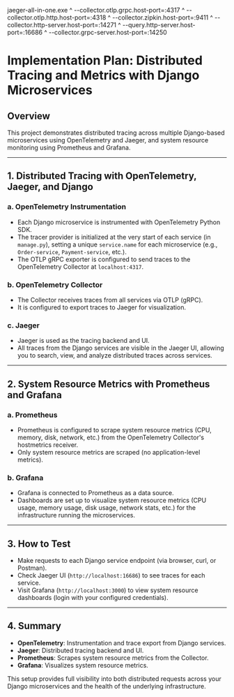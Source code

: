 jaeger-all-in-one.exe ^
  --collector.otlp.grpc.host-port=:4317 ^
  --collector.otlp.http.host-port=:4318 ^
  --collector.zipkin.host-port=:9411 ^
  --collector.http-server.host-port=:14271 ^
  --query.http-server.host-port=:16686 ^
  --collector.grpc-server.host-port=:14250

# Implementation Plan: Distributed Tracing and Metrics with Django Microservices

## Overview
This project demonstrates distributed tracing across multiple Django-based microservices using OpenTelemetry and Jaeger, and system resource monitoring using Prometheus and Grafana.

---

## 1. Distributed Tracing with OpenTelemetry, Jaeger, and Django

### a. OpenTelemetry Instrumentation
- Each Django microservice is instrumented with OpenTelemetry Python SDK.
- The tracer provider is initialized at the very start of each service (in `manage.py`), setting a unique `service.name` for each microservice (e.g., `Order-service`, `Payment-service`, etc.).
- The OTLP gRPC exporter is configured to send traces to the OpenTelemetry Collector at `localhost:4317`.

### b. OpenTelemetry Collector
- The Collector receives traces from all services via OTLP (gRPC).
- It is configured to export traces to Jaeger for visualization.

### c. Jaeger
- Jaeger is used as the tracing backend and UI.
- All traces from the Django services are visible in the Jaeger UI, allowing you to search, view, and analyze distributed traces across services.

---

## 2. System Resource Metrics with Prometheus and Grafana

### a. Prometheus
- Prometheus is configured to scrape system resource metrics (CPU, memory, disk, network, etc.) from the OpenTelemetry Collector's hostmetrics receiver.
- Only system resource metrics are scraped (no application-level metrics).

### b. Grafana
- Grafana is connected to Prometheus as a data source.
- Dashboards are set up to visualize system resource metrics (CPU usage, memory usage, disk usage, network stats, etc.) for the infrastructure running the microservices.

---

## 3. How to Test
- Make requests to each Django service endpoint (via browser, curl, or Postman).
- Check Jaeger UI (`http://localhost:16686`) to see traces for each service.
- Visit Grafana (`http://localhost:3000`) to view system resource dashboards (login with your configured credentials).

---

## 4. Summary
- **OpenTelemetry**: Instrumentation and trace export from Django services.
- **Jaeger**: Distributed tracing backend and UI.
- **Prometheus**: Scrapes system resource metrics from the Collector.
- **Grafana**: Visualizes system resource metrics.

This setup provides full visibility into both distributed requests across your Django microservices and the health of the underlying infrastructure.
